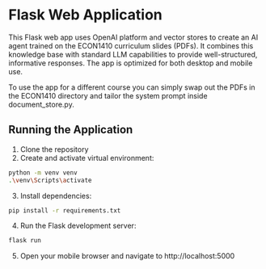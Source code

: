 # Flask Web Application

This Flask web app uses OpenAI platform and vector stores to create an AI agent trained on the ECON1410 curriculum slides (PDFs). It combines this knowledge base with standard LLM capabilities to provide well-structured, informative responses. The app is optimized for both desktop and mobile use.

To use the app for a different course you can simply swap out the PDFs in the ECON1410 directory and tailor the system prompt inside document_store.py.

## Running the Application

1. Clone the repository
2. Create and activate virtual environment:

```bash
python -m venv venv
.\venv\Scripts\activate
```

3. Install dependencies:

```bash
pip install -r requirements.txt
```

4. Run the Flask development server:

```bash
flask run
```

5. Open your mobile browser and navigate to http://localhost:5000
